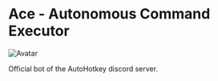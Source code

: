 # Ace - Autonomous Command Executor


![Avatar](https://i.imgur.com/BszNQDN.png)

Official bot of the AutoHotkey discord server.

